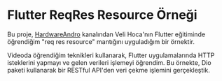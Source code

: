 # Flutter ReqRes Resource Örneği

Bu proje, [HardwareAndro](https://www.youtube.com/@HardwareAndro) kanalından Veli Hoca'nın Flutter eğitiminde öğrendiğim "req res resource" mantığını uyguladığım bir örnektir.

Videoda öğrendiğim teknikleri kullanarak, Flutter uygulamalarında HTTP isteklerini yapmayı ve gelen verileri işlemeyi öğrendim. Bu örnekte, Dio paketi kullanarak bir RESTful API'den veri çekme işlemini gerçekleştik.

